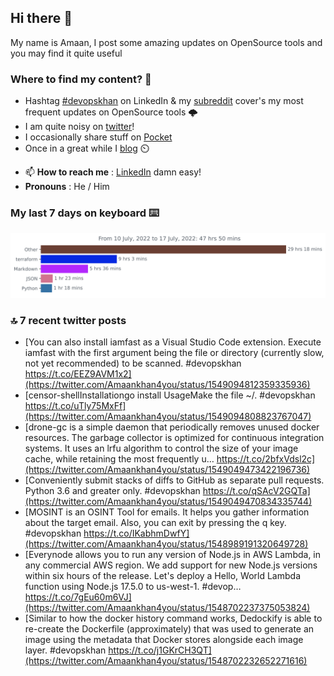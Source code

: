<!--- [![Hits](https://hits.seeyoufarm.com/api/count/incr/badge.svg?url=https%3A%2F%2Fgithub.com%2Fakhan4u%2Fhit-counter&count_bg=%2379C83D&title_bg=%23555555&icon=&icon_color=%23E7E7E7&title=visits&edge_flat=false)](https://hits.seeyoufarm.com) --->

## Hi there 👋

My name is Amaan, I post some amazing updates on OpenSource tools and you may find it quite useful

### Where to find my content? 🤔

* Hashtag [#devopskhan](https://www.linkedin.com/feed/hashtag/devopskhan/) on LinkedIn & my [subreddit](https://www.reddit.com/r/devopskhan/) cover's my most frequent updates on OpenSource tools 🌩️
* I am quite noisy on [twitter](https://twitter.com/Amaankhan4you)!
* I occasionally share stuff on [Pocket](https://getpocket.com/@ej6g8d1dp2829A16a9Tf5d4T6bAMp3d8791rejDe86yem3bm4e14ex4fT4dluk29)
* Once in a great while I [blog](https://linuxparrot.com/) ⏲️


- 📫 **How to reach me** : [LinkedIn](https://www.linkedin.com/in/amaan-khan-linux-ninja) damn easy!
- **Pronouns** : He / Him

### My last 7 days on keyboard ⌨️

<img src="https://github.com/akhan4u/akhan4u/blob/main/images/stat.svg" alt="Amaan's Wakatime Activity!"/>

### 🔝 7 recent twitter posts
<!-- DEVDOJO:START -->
- [You can also install iamfast as a Visual Studio Code extension. Execute iamfast with the first argument being the file or directory &lpar;currently slow, not yet recommended&rpar; to be scanned. #devopskhan https://t.co/EEZ9AVM1x2](https://twitter.com/Amaankhan4you/status/1549094812359335936)
- [censor-shellInstallationgo install UsageMake the file ~/. #devopskhan https://t.co/uTly75MxFf](https://twitter.com/Amaankhan4you/status/1549094808823767047)
- [drone-gc is a simple daemon that periodically removes unused docker resources. The garbage collector is optimized for continuous integration systems. It uses an lrfu algorithm to control the size of your image cache, while retaining the most frequently u… https://t.co/2bfxVdsl2c](https://twitter.com/Amaankhan4you/status/1549049473422196736)
- [Conveniently submit stacks of diffs to GitHub as separate pull requests. Python 3.6 and greater only. #devopskhan https://t.co/qSAcV2GQTa](https://twitter.com/Amaankhan4you/status/1549049470834335744)
- [MOSINT is an OSINT Tool for emails. It helps you gather information about the target email. Also, you can exit by pressing the q key. #devopskhan https://t.co/IKabhmDwfY](https://twitter.com/Amaankhan4you/status/1548989191320649728)
- [Everynode allows you to run any version of Node.js in AWS Lambda, in any commercial AWS region. We add support for new Node.js versions within six hours of the release. Let&#39;s deploy a Hello, World Lambda function using Node.js 17.5.0 to us-west-1. #devop… https://t.co/7gEu60m6VJ](https://twitter.com/Amaankhan4you/status/1548702237375053824)
- [Similar to how the docker history command works, Dedockify is able to re-create the Dockerfile &lpar;approximately&rpar; that was used to generate an image using the metadata that Docker stores alongside each image layer. #devopskhan https://t.co/j1GKrCH3QT](https://twitter.com/Amaankhan4you/status/1548702232652271616)
<!-- DEVDOJO:END -->

<!-- ![Amaan's GitHub stats](https://github-readme-stats.vercel.app/api?username=akhan4u&count_private=true&show_icons=true&hide=contribs) -->
